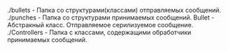 ./bullets - Папка со структурами(классами) отправляемых сообщений.
./punches - Папка со структурами принимаемых сообщений.
Bullet - Абстракный класс. Отправляемое серилизуемое сообщение.
./Controllers - Папка с классами, содержащими обработчики принимаемых сообщений.